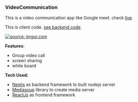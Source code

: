 ### VideoCommunication

This is a video communication app like Google meet. check [live](https://trusting-bardeen-5c7ecb.netlify.app/).

This is client code. [see backend code](https://github.com/biki321/videocomm-backend).

<a href="https://i.imgur.com/N44axfr.gif"><img src="https://i.imgur.com/N44axfr.gif" title="source: imgur.com" /></a>

**Features**:

- Group video call
- screen sharing
- white board

**Tech Used:**

- [Nestjs](https://nestjs.com/) as backend framework to built nodejs server
- [Mediasoup](https://mediasoup.org/) library to create media server
- [ReactJs](https://reactjs.org/) as frontend framework
